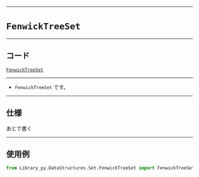 _____

# `FenwickTreeSet`

_____

## コード

[`FenwickTreeSet`](https://github.com/titan-23/Library_py/blob/main/DataStructures/Set/FenwickTreeSet.py)
<!-- code=https://github.com/titan-23/Library_py/blob/main/DataStructures\Set\FenwickTreeSet.py -->

_____

- `FenwickTreeSet` です。

_____

## 仕様

あとで書く

_____

## 使用例

```python
from Library_py.DataStructures.Set.FenwickTreeSet import FenwickTreeSet

```
